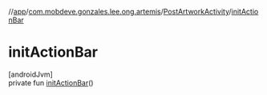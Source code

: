 //[app](../../../index.md)/[com.mobdeve.gonzales.lee.ong.artemis](../index.md)/[PostArtworkActivity](index.md)/[initActionBar](init-action-bar.md)

# initActionBar

[androidJvm]\
private fun [initActionBar](init-action-bar.md)()
